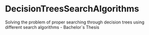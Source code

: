 # DecisionTreesSearchAlgorithms
Solving the problem of proper searching through decision trees using different search algorithms - Bachelor`s Thesis
